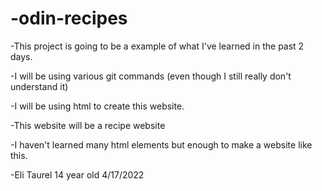 # -odin-recipes

-This project is going to be a example of what I've learned in the past 2 days.

-I will be using various git commands (even though I still really don't understand it)

-I will be using html to create this website. 

-This website will be a recipe website

-I haven't learned many html elements but enough to make a website like this. 

-Eli Taurel 14 year old 4/17/2022

